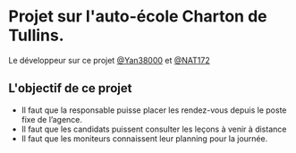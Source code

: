 # Projet sur l'auto-école Charton de Tullins. #
Le développeur sur ce projet [@Yan38000](https://github.com/yan38000) et [@NAT172](https://github.com/NAT172)
## L'objectif de ce projet ##
- Il faut que la responsable puisse placer les rendez-vous depuis le poste fixe de l’agence.
- Il faut que les candidats puissent consulter les leçons à venir à distance
- Il faut que les moniteurs connaissent leur planning pour la journée.
